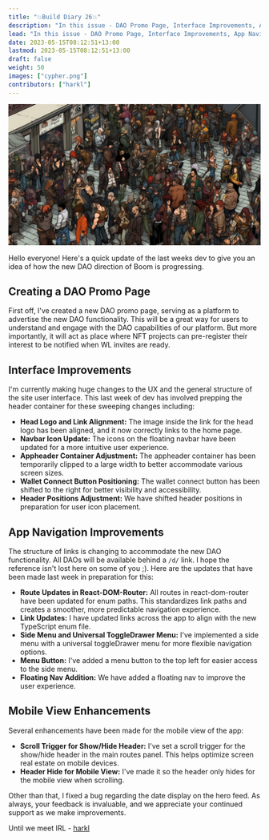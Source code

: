 ```yaml
---
title: "💥Build Diary 26💥"
description: "In this issue - DAO Promo Page, Interface Improvements, App Navigation, and More"
lead: "In this issue - DAO Promo Page, Interface Improvements, App Navigation, and More"
date: 2023-05-15T08:12:51+13:00
lastmod: 2023-05-15T08:12:51+13:00
draft: false
weight: 50
images: ["cypher.png"]
contributors: ["harkl"]
---
```


![DAO cyber](cypher.png)

Hello everyone! Here's a quick update of the last weeks dev to give you an idea of how the new DAO direction of Boom is progressing.

## Creating a DAO Promo Page

First off, I've created a new DAO promo page, serving as a platform to advertise the new DAO functionality. This will be a great way for users to understand and engage with the DAO capabilities of our platform. But more importantly, it will act as place where NFT projects can pre-register their interest to be notified when WL invites are ready.

## Interface Improvements

I'm currently making huge changes to the UX and the general structure of the site user interface. This last week of dev has involved prepping the header container for these sweeping changes including:

- **Head Logo and Link Alignment:** The image inside the link for the head logo has been aligned, and it now correctly links to the home page.
- **Navbar Icon Update:** The icons on the floating navbar have been updated for a more intuitive user experience.
- **Appheader Container Adjustment:** The appheader container has been temporarily clipped to a large width to better accommodate various screen sizes.
- **Wallet Connect Button Positioning:** The wallet connect button has been shifted to the right for better visibility and accessibility.
- **Header Positions Adjustment:** We have shifted header positions in preparation for user icon placement.

## App Navigation Improvements

The structure of links is changing to accommodate the new DAO functionality. All DAOs will be available behind a `/d/` link. I hope the reference isn't lost here on some of you ;). Here are the updates that have been made last week in preparation for this:

- **Route Updates in React-DOM-Router:** All routes in react-dom-router have been updated for enum paths. This standardizes link paths and creates a smoother, more predictable navigation experience.
- **Link Updates:** I have updated links across the app to align with the new TypeScript enum file.
- **Side Menu and Universal ToggleDrawer Menu:** I've implemented a side menu with a universal toggleDrawer menu for more flexible navigation options.
- **Menu Button:** I've added a menu button to the top left for easier access to the side menu.
- **Floating Nav Addition:** We have added a floating nav to improve the user experience.

## Mobile View Enhancements

Several enhancements have been made for the mobile view of the app:

- **Scroll Trigger for Show/Hide Header:** I've set a scroll trigger for the show/hide header in the main routes panel. This helps optimize screen real estate on mobile devices.
- **Header Hide for Mobile View:** I've made it so the header only hides for the mobile view when scrolling.

Other than that, I fixed a bug regarding the date display on the hero feed. As always, your feedback is invaluable, and we appreciate your continued support as we make improvements.

Until we meet IRL - [harkl](https://boom.army/harkl)
